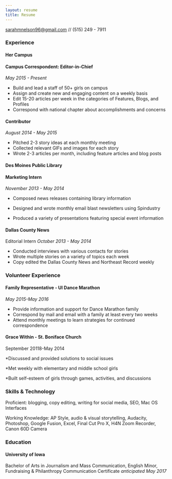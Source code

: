 ```yaml
---
layout: resume
title: Resume
---
```

[sarahmnelson96@gmail.com](mailto:sarahmnelson96@gmail.com) // (515) 249 - 7911

### Experience

#### Her Campus

#### Campus Correspondent: Editor-in-Chief 

*May 2015 - Present*

* Build and lead a staff of 50+ girls on campus
* Assign and create new and engaging content on a weekly basis
* Edit 15-20 articles per week in the categories of Features, Blogs, and Profiles
* Correspond with national chapter about accomplishments and concerns

#### Contributor 

*August 2014 - May 2015*
   
* Pitched 2-3 story ideas at each monthly meeting
* Collected relevant GIFs and images for each story
* Wrote 2-3 articles per month, including feature articles and blog posts


#### Des Moines Public Library

#### Marketing Intern 
*November 2013 - May 2014*
   
* Composed news releases containing library information
   
* Designed and wrote monthly email blast newsletters using Spindustry
   
* Produced a variety of presentations featuring special event information


#### Dallas County News
Editorial Intern 
*October 2013 - May 2014*

* Conducted interviews with various contacts for stories
* Wrote multiple stories on a variety of topics each week
* Copy edited the Dallas County News and Northeast Record weekly


### Volunteer Experience

#### Family Representative - UI Dance Marathon
*May 2015-May 2016*

* Provide information and support for Dance Marathon family
* Correspond by mail and email with a family at least every two weeks
* Attend monthly meetings to learn strategies for continued correspondence


#### Grace Within - St. Boniface Church
September 20118-May 2014

   *Discussed and provided solutions to social issues
   
   *Met weekly with elementary and middle school girls
   
   *Built self-esteem of girls through games, activities, and discussions

### Skills & Technology

Proficient: blogging, copy editing, writing for social media, SEO, Mac OS Interfaces

Working Knowledge: AP Style, audio & visual storytelling, Audacity, Photoshop, Google Fusion, Excel, Final Cut Pro X, H4N Zoom Recorder, Canon 60D Camera

### Education
#### University of Iowa

Bachelor of Arts in Journalism and Mass Communication, English Minor, Fundraising & Philanthropy Communication Certificate *anticipated May 2017* 
